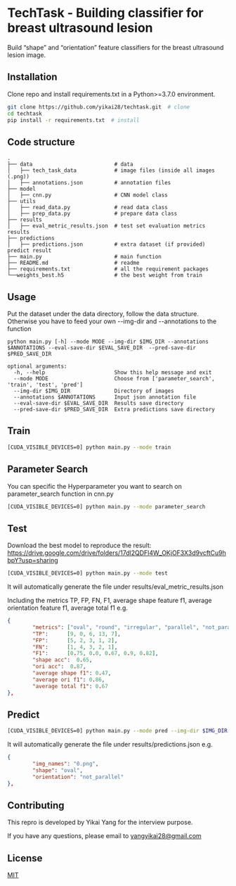 # TechTask - Building classifier for breast ultrasound lesion

Build “shape” and “orientation” feature classifiers for the breast ultrasound lesion image.

## Installation

Clone repo and install requirements.txt in a Python>=3.7.0 environment.

```bash
git clone https://github.com/yikai28/techtask.git  # clone
cd techtask
pip install -r requirements.txt  # install
```

## Code structure

    .
    ├── data                          # data
    │   ├── tech_task_data            # image files (inside all images (.png))
    │   ├── annotations.json          # annotation files
    ├── model  
    │   ├── cnn.py                    # CNN model class
    ├── utils  
    │   ├── read_data.py              # read data class
    │   ├── prep_data.py              # prepare data class
    ├── results  
    │   ├── eval_metric_results.json  # test set evaluation metrics results
    ├── predictions 
    │   ├── predictions.json          # extra dataset (if provided) predict result 
    ├── main.py                       # main function
    ├── README.md                     # readme
    ├── requirements.txt              # all the requirement packages
    └──weights_best.h5                # the best weight from train

## Usage
Put the dataset under the data directory, follow the data structure. Otherwise you have to feed your own --img-dir and --annotations to the function
```
python main.py [-h] --mode MODE --img-dir $IMG_DIR --annotations $ANNOTATIONS --eval-save-dir $EVAL_SAVE_DIR  --pred-save-dir $PRED_SAVE_DIR

optional arguments:
  -h, --help                      Show this help message and exit
  --mode MODE                     Choose from ['parameter_search', 'train', 'test', 'pred']
  --img-dir $IMG_DIR              Directory of images
  --annotations $ANNOTATIONS      Input json annotation file
  --eval-save-dir $EVAL_SAVE_DIR  Results save directory
  --pred-save-dir $PRED_SAVE_DIR  Extra predictions save directory
```

## Train
```bash
[CUDA_VISIBLE_DEVICES=0] python main.py --mode train
```
## Parameter Search 
You can specific the Hyperparameter you want to search on parameter_search function in cnn.py
```bash
[CUDA_VISIBLE_DEVICES=0] python main.py --mode parameter_search
```
## Test
Download the best model to reproduce the result: https://drive.google.com/drive/folders/17dl2QDFl4W_OKjOF3X3d9vcftCu9hbpY?usp=sharing

```bash
[CUDA_VISIBLE_DEVICES=0] python main.py --mode test
```
It will automatically generate the file under results/eval_metric_results.json 

Including the metrics TP, FP, FN, F1, average shape feature f1, average orientation feature f1, average total f1
e.g. 
```json
{
        "metrics": ["oval", "round", "irregular", "parallel", "not_parallel"],
        "TP":      [9, 0, 6, 13, 7],
        "FP":      [5, 2, 3, 1, 2],
        "FN":      [1, 4, 3, 2, 1],
        "F1":      [0.75, 0.0, 0.67, 0.9, 0.82],
        "shape acc":  0.65,
        "ori acc":  0.87,
        "average shape f1": 0.47,
        "average ori f1": 0.86,
        "average total f1": 0.67
},
 ```

## Predict
```bash
[CUDA_VISIBLE_DEVICES=0] python main.py --mode pred --img-dir $IMG_DIR --annotations $ANNOTATIONS
```
It will automatically generate the file under results/predictions.json
e.g. 
```json
{
        "img_names": "0.png",
        "shape": "oval",
        "orientation": "not_parallel"
},
 ```


## Contributing

This repro is developed by Yikai Yang for the interview purpose.

If you have any questions, please email to yangyikai28@gmail.com

## License

[MIT](https://choosealicense.com/licenses/mit/)
